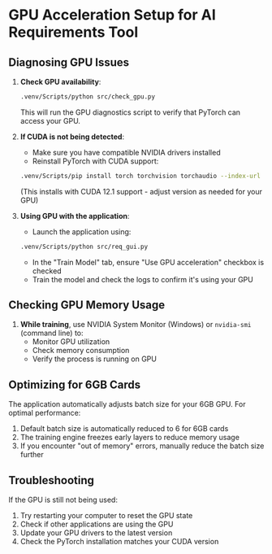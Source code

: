 # GPU Acceleration Setup for AI Requirements Tool

## Diagnosing GPU Issues

1. **Check GPU availability**:
   ```bash
   .venv/Scripts/python src/check_gpu.py
   ```
   This will run the GPU diagnostics script to verify that PyTorch can access your GPU.

2. **If CUDA is not being detected**:
   - Make sure you have compatible NVIDIA drivers installed
   - Reinstall PyTorch with CUDA support:
   ```bash
   .venv/Scripts/pip install torch torchvision torchaudio --index-url https://download.pytorch.org/whl/cu121
   ```
   (This installs with CUDA 12.1 support - adjust version as needed for your GPU)

3. **Using GPU with the application**:
   - Launch the application using:
   ```bash
   .venv/Scripts/python src/req_gui.py
   ```
   - In the "Train Model" tab, ensure "Use GPU acceleration" checkbox is checked
   - Train the model and check the logs to confirm it's using your GPU

## Checking GPU Memory Usage

1. **While training**, use NVIDIA System Monitor (Windows) or `nvidia-smi` (command line) to:
   - Monitor GPU utilization
   - Check memory consumption
   - Verify the process is running on GPU

## Optimizing for 6GB Cards

The application automatically adjusts batch size for your 6GB GPU. For optimal performance:

1. Default batch size is automatically reduced to 6 for 6GB cards
2. The training engine freezes early layers to reduce memory usage
3. If you encounter "out of memory" errors, manually reduce the batch size further

## Troubleshooting

If the GPU is still not being used:

1. Try restarting your computer to reset the GPU state
2. Check if other applications are using the GPU
3. Update your GPU drivers to the latest version
4. Check the PyTorch installation matches your CUDA version
